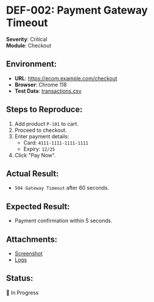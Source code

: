 # DEF-002: Payment Gateway Timeout  
**Severity**: Critical  
**Module**: Checkout  

## Environment:  
- **URL**: https://ecom.example.com/checkout  
- **Browser**: Chrome 118  
- **Test Data**: [transactions.csv](https://gist.github.com/mock-financial-data/345678/raw/transactions.csv)  

## Steps to Reproduce:  
1. Add product `P-101` to cart.  
2. Proceed to checkout.  
3. Enter payment details:  
   - Card: `4111-1111-1111-1111`  
   - Expiry: `12/25`  
4. Click "Pay Now".  

## Actual Result:  
- `504 Gateway Timeout` after 60 seconds.  

## Expected Result:  
- Payment confirmation within 5 seconds.  

## Attachments:  
- [Screenshot](/defect-reports/screenshots/payment-timeout.png)  
- [Logs](/defect-reports/logs/payment-20231010.log)  

## Status:  
🔧 In Progress  
